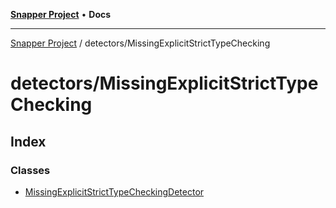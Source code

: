 [**Snapper Project**](../../README.md) • **Docs**

***

[Snapper Project](../../README.md) / detectors/MissingExplicitStrictTypeChecking

# detectors/MissingExplicitStrictTypeChecking

## Index

### Classes

- [MissingExplicitStrictTypeCheckingDetector](classes/MissingExplicitStrictTypeCheckingDetector.md)
